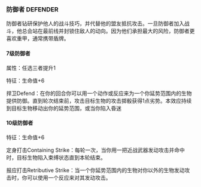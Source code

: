 ### 防御者	DEFENDER

​		防御者钻研保护他人的战斗技巧，并代替他的盟友抵抗攻击。一旦防御者加入战斗，他总会站在最前线并封锁住敌人的动向。因为他们承担最大的风险，防御者更喜欢重甲，通常携带盾牌。

#### 7级防御者

属性：任选三者提升1

特征：生命值+6

捍卫Defend：在你的回合你可以用一个动作或反应来为一个你延势范围内的生物提供防御。直到轮次结束前，攻击目标生物的攻击掷骰获得1点劣势。本效应持续到目标生物移动出你的延势范围，或当你陷入昏迷

#### 10级防御者

特征：生命值+6

定身打击Containing Strike：每轮一次，当你用一把近战武器发动攻击并命中时，目标生物陷入束缚状态直到本轮结束。

报应打击Retributive Strike：当一个你延势范围内的生物对你以外的生物发动攻击时，你可以使用一个反应来对其发动攻击。